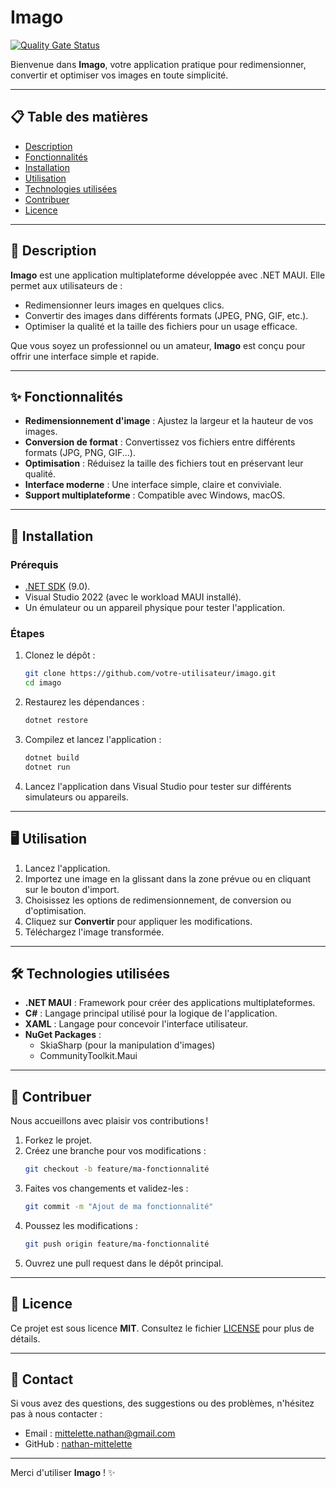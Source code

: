 # Imago

[![Quality Gate Status](https://sonarcloud.io/api/project_badges/measure?project=nathan-mittelette_imago&metric=alert_status)](https://sonarcloud.io/summary/new_code?id=nathan-mittelette_imago)

Bienvenue dans **Imago**, votre application pratique pour redimensionner, convertir et optimiser vos images en toute simplicité.

---

## 📋 Table des matières
- [Description](#description)
- [Fonctionnalités](#fonctionnalités)
- [Installation](#installation)
- [Utilisation](#utilisation)
- [Technologies utilisées](#technologies-utilisées)
- [Contribuer](#contribuer)
- [Licence](#licence)

---

## 📝 Description

**Imago** est une application multiplateforme développée avec .NET MAUI. Elle permet aux utilisateurs de :
- Redimensionner leurs images en quelques clics.
- Convertir des images dans différents formats (JPEG, PNG, GIF, etc.).
- Optimiser la qualité et la taille des fichiers pour un usage efficace.

Que vous soyez un professionnel ou un amateur, **Imago** est conçu pour offrir une interface simple et rapide.

---

## ✨ Fonctionnalités

- **Redimensionnement d'image** : Ajustez la largeur et la hauteur de vos images.
- **Conversion de format** : Convertissez vos fichiers entre différents formats (JPG, PNG, GIF...).
- **Optimisation** : Réduisez la taille des fichiers tout en préservant leur qualité.
- **Interface moderne** : Une interface simple, claire et conviviale.
- **Support multiplateforme** : Compatible avec Windows, macOS.

---

## 🚀 Installation

### Prérequis
- [.NET SDK](https://dotnet.microsoft.com/download) (9.0).
- Visual Studio 2022 (avec le workload MAUI installé).
- Un émulateur ou un appareil physique pour tester l'application.

### Étapes
1. Clonez le dépôt :
   ```bash
   git clone https://github.com/votre-utilisateur/imago.git
   cd imago
   ```
2. Restaurez les dépendances :
   ```bash
   dotnet restore
   ```
3. Compilez et lancez l'application :
   ```bash
   dotnet build
   dotnet run
   ```
4. Lancez l'application dans Visual Studio pour tester sur différents simulateurs ou appareils.

---

## 🖥️ Utilisation

1. Lancez l'application.
2. Importez une image en la glissant dans la zone prévue ou en cliquant sur le bouton d'import.
3. Choisissez les options de redimensionnement, de conversion ou d'optimisation.
4. Cliquez sur **Convertir** pour appliquer les modifications.
5. Téléchargez l'image transformée.

---

## 🛠️ Technologies utilisées

- **.NET MAUI** : Framework pour créer des applications multiplateformes.
- **C#** : Langage principal utilisé pour la logique de l'application.
- **XAML** : Langage pour concevoir l'interface utilisateur.
- **NuGet Packages** :
  - SkiaSharp (pour la manipulation d'images)
  - CommunityToolkit.Maui

---

## 🤝 Contribuer

Nous accueillons avec plaisir vos contributions !

1. Forkez le projet.
2. Créez une branche pour vos modifications :
   ```bash
   git checkout -b feature/ma-fonctionnalité
   ```
3. Faites vos changements et validez-les :
   ```bash
   git commit -m "Ajout de ma fonctionnalité"
   ```
4. Poussez les modifications :
   ```bash
   git push origin feature/ma-fonctionnalité
   ```
5. Ouvrez une pull request dans le dépôt principal.

---

## 📄 Licence

Ce projet est sous licence **MIT**. Consultez le fichier [LICENSE](LICENSE) pour plus de détails.

---

## 📧 Contact

Si vous avez des questions, des suggestions ou des problèmes, n'hésitez pas à nous contacter :
- Email : mittelette.nathan@gmail.com
- GitHub : [nathan-mittelette](https://github.com/nathan-mittelette)

---

Merci d'utiliser **Imago** ! ✨
